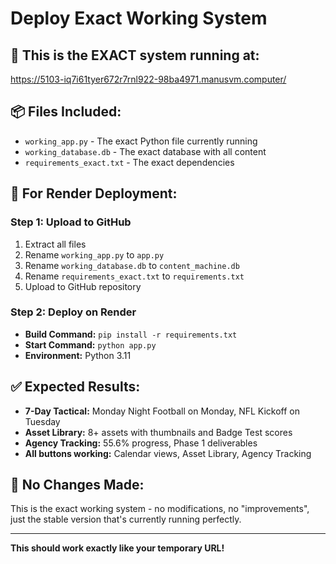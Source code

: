 # Deploy Exact Working System

## 🎯 **This is the EXACT system running at:**
https://5103-iq7i61tyer672r7rnl922-98ba4971.manusvm.computer/

## 📦 **Files Included:**
- `working_app.py` - The exact Python file currently running
- `working_database.db` - The exact database with all content
- `requirements_exact.txt` - The exact dependencies

## 🚀 **For Render Deployment:**

### **Step 1: Upload to GitHub**
1. Extract all files
2. Rename `working_app.py` to `app.py`
3. Rename `working_database.db` to `content_machine.db`
4. Rename `requirements_exact.txt` to `requirements.txt`
5. Upload to GitHub repository

### **Step 2: Deploy on Render**
- **Build Command:** `pip install -r requirements.txt`
- **Start Command:** `python app.py`
- **Environment:** Python 3.11

## ✅ **Expected Results:**
- **7-Day Tactical:** Monday Night Football on Monday, NFL Kickoff on Tuesday
- **Asset Library:** 8+ assets with thumbnails and Badge Test scores
- **Agency Tracking:** 55.6% progress, Phase 1 deliverables
- **All buttons working:** Calendar views, Asset Library, Agency Tracking

## 🔧 **No Changes Made:**
This is the exact working system - no modifications, no "improvements", just the stable version that's currently running perfectly.

---

**This should work exactly like your temporary URL!**

